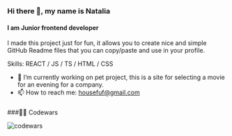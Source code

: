 ### Hi there 👋, my name is Natalia
#### I am Junior frontend developer
I made this project just for fun, it allows you to create nice and simple GitHub Readme files that you can copy/paste and use in your profile.

Skills: REACT / JS / TS / HTML / CSS 

- 🔭 I’m currently working on pet project, this is a site for selecting a movie for an evening for a company. 
- 📫 How to reach me: housefuf@gmail.com 

###

###👩‍💻  Codewars

![codewars](https://www.codewars.com/users/Natalia_leo/badges/large)
